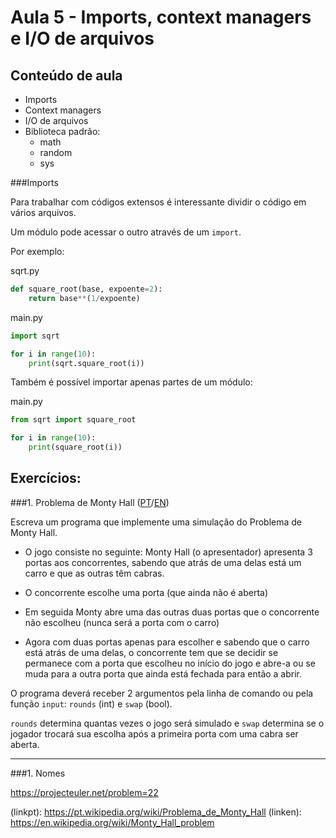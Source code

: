 Aula 5 - Imports, context managers e I/O de arquivos
===================================================

Conteúdo de aula
----------------

- Imports
- Context managers
- I/O de arquivos
- Biblioteca padrão:
	- math
	- random
	- sys

###Imports

Para trabalhar com códigos extensos é interessante dividir o código em vários arquivos.

Um módulo pode acessar o outro através de um `import`.

Por exemplo:

sqrt.py
```python
def square_root(base, expoente=2):
	return base**(1/expoente)
```

main.py
```python
import sqrt

for i in range(10):
	print(sqrt.square_root(i))
```

Também é possível importar apenas partes de um módulo:

main.py
```python
from sqrt import square_root

for i in range(10):
	print(square_root(i))
```


Exercícios:
----------

###1. Problema de Monty Hall ([PT](linkpt)/[EN](linken))

Escreva um programa que implemente uma simulação do Problema de Monty Hall.

- O jogo consiste no seguinte: Monty Hall (o apresentador) apresenta 3 portas aos concorrentes, sabendo que atrás de uma delas está um carro e que as outras têm cabras.

- O concorrente escolhe uma porta (que ainda não é aberta)

- Em seguida Monty abre uma das outras duas portas que o concorrente não escolheu (nunca será a porta com o carro)

- Agora com duas portas apenas para escolher e sabendo que o carro está atrás de uma delas, o concorrente tem que se decidir se permanece com a porta que escolheu no início do jogo e abre-a ou se muda para a outra porta que ainda está fechada para então a abrir.


O programa deverá receber 2 argumentos pela linha de comando ou pela função `input`: `rounds` (int) e `swap` (bool).

`rounds` determina quantas vezes o jogo será simulado e `swap` determina se o jogador trocará sua escolha após a primeira porta com uma cabra ser aberta.



- - - - - - - - - - - - - - - - - - - - - - - - - - - - - - - - - - - - - - - - - - - - -

###1. Nomes

https://projecteuler.net/problem=22


(linkpt): https://pt.wikipedia.org/wiki/Problema_de_Monty_Hall
(linken): https://en.wikipedia.org/wiki/Monty_Hall_problem